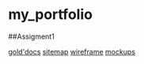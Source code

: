 # my_portfolio

##Assigment1

[gold'docs](https://docs.google.com/document/d/1fIXAjHW92wgo4wgNulV-vITWKI_UVjWoidAygq9nbq4/edit?usp=sharing)
[sitemap](https://www.gloomaps.com/htd6nh76R6)
[wireframe](https://drive.google.com/file/d/1vUTkDGdAGkFgLIzw3qNlZLyERsZLSoDg/view?usp=sharing)
[mockups](https://www.figma.com/design/cUnK4Ol4tTOlwYb41nyxB3/Untitled?node-id=0-1&t=YEQmfkJTQOUxw03O-1)